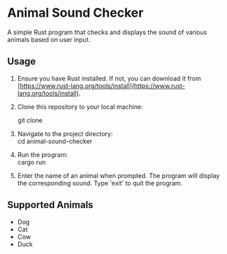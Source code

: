 # Animal Sound Checker

A simple Rust program that checks and displays the sound of various animals based on user input.

## Usage

1. Ensure you have Rust installed. If not, you can download it from [https://www.rust-lang.org/tools/install](https://www.rust-lang.org/tools/install).

2. Clone this repository to your local machine:

   
    git clone
    

3. Navigate to the project directory:  
    cd animal-sound-checker
    

4. Run the program:    
    cargo run
    

5. Enter the name of an animal when prompted. The program will display the corresponding sound. Type 'exit' to quit the program.

## Supported Animals

- Dog
- Cat
- Cow
- Duck
